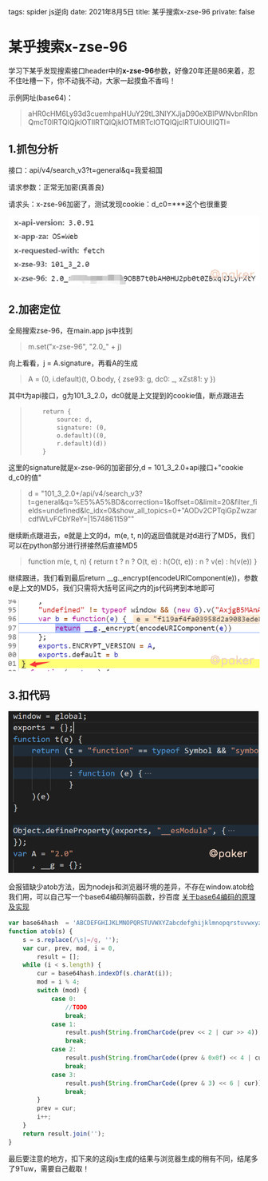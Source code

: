tags: spider js逆向
date: 2021年8月5日
title: 某乎搜索x-zse-96
private: false

# 某乎搜索x-zse-96

学习下某乎发现搜索接口header中的**x\-zse\-96**参数，好像20年还是86来着，忍不住吐槽一下，你不动我不动，大家一起摸鱼不香吗！

示例网址(base64)：

> aHR0cHM6Ly93d3cuemhpaHUuY29tL3NlYXJjaD90eXBlPWNvbnRlbnQmcT0lRTQlQjklOTIlRTQlQjklOTMlRTclOTQlQjclRTUlOUIlQTI=

## 1.抓包分析

接口：api/v4/search_v3?t=general&q=我爱祖国

请求参数：正常无加密(真善良)

请求头：x\-zse\-96加密了，测试发现cookie：d_c0=\*\*\*这个也很重要

![image-20210804225859317](image-20210804225859317.png)

## 2.加密定位

全局搜索zse-96，在main.app js中找到

>  m.set("x-zse-96", "2.0_" + j)

向上看看，j = A.signature，再看A的生成

> A = (0,    i.default)(t, O.body, {    zse93: g,    dc0: _,    xZst81: y })

其中t为api接口，g为101_3_2.0，dc0就是上文提到的cookie值，断点跟进去

>         return {
>             source: d,
>             signature: (0,
>             o.default)((0,
>             r.default)(d))
>         }

这里的signature就是x-zse-96的加密部分,d = 101_3_2.0+api接口+"cookie d_c0的值"

> d = "101_3_2.0+/api/v4/search_v3?t=general&q=%E5%A5%BD&correction=1&offset=0&limit=20&filter_fields=undefined&lc_idx=0&show_all_topics=0+\"AODv2CPTqiGpZwzarcdfWLvFCbYReY=|1574861159\""

继续断点跟进去，e就是上文的d，m(e, t, n)的返回值就是对d进行了MD5，我们可以在python部分进行拼接然后直接MD5

> function m(e, t, n) {
>             return t ? n ? O(t, e) : h(O(t, e)) : n ? v(e) : h(v(e))
>         }

继续跟进，我们看到最后return __g._encrypt(encodeURIComponent(e))，参数e是上文的MD5，我们只需将大括号区间之内的js代码拷到本地即可

![image-20210804232504807](image-20210804232504807.png)

## 3.扣代码

<img src="image-20210804232930332.png" alt="image-20210804232930332" style="zoom: 67%;" />

会报错缺少atob方法，因为nodejs和浏览器环境的差异，不存在window.atob给我们用，可以自己写一个base64编码解码函数，抄百度 [关于base64编码的原理及实现](https://blog.csdn.net/weixin_33766168/article/details/89613830)

```javascript
var base64hash  = 'ABCDEFGHIJKLMNOPQRSTUVWXYZabcdefghijklmnopqrstuvwxyz0123456789+/';
function atob(s) {
    s = s.replace(/\s|=/g, '');
    var cur, prev, mod, i = 0,
        result = [];
    while (i < s.length) {
        cur = base64hash.indexOf(s.charAt(i));
        mod = i % 4;
        switch (mod) {
            case 0:
                //TODO
                break;
            case 1:
                result.push(String.fromCharCode(prev << 2 | cur >> 4));
                break;
            case 2:
                result.push(String.fromCharCode((prev & 0x0f) << 4 | cur >> 2));
                break;
            case 3:
                result.push(String.fromCharCode((prev & 3) << 6 | cur));
                break;
        }
        prev = cur;
        i++;
    }
    return result.join('');
}
```

最后要注意的地方，扣下来的这段js生成的结果与浏览器生成的稍有不同，结尾多了9Tuw，需要自己截取！
